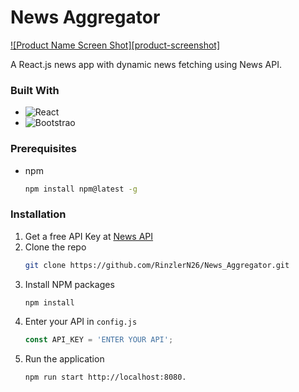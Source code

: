 # News Aggregator

[![Product Name Screen Shot][product-screenshot]](https://example.com)

A React.js news app with dynamic news fetching using News API. 

### Built With

* ![React](https://img.shields.io/badge/React-61DAFB?style=for-the-badge&logo=react)
* ![Bootstrao](https://img.shields.io/badge/Bootstrap-7952B3?style=for-the-badge&logo=bootstrap)

### Prerequisites

* npm
  ```sh
  npm install npm@latest -g
  ```

### Installation

1. Get a free API Key at [News API](https://newsapi.org/)
2. Clone the repo
   ```sh
   git clone https://github.com/RinzlerN26/News_Aggregator.git
   ```
3. Install NPM packages
   ```sh
   npm install
   ```
4. Enter your API in `config.js`
   ```js
   const API_KEY = 'ENTER YOUR API';
   ```
5. Run the application
    ```sh
   npm run start http://localhost:8080.
   ```  





















